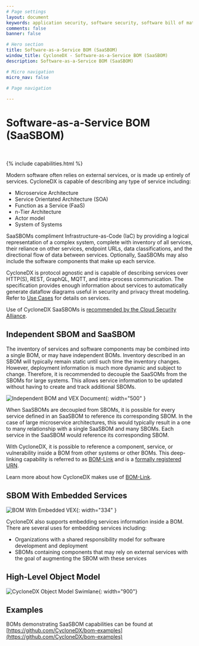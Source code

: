 ```yaml
---
# Page settings
layout: document
keywords: application security, software security, software bill of material, SBOM, BOM, open source, supply chain, specification, spdx, license, package url, purl, cpe
comments: false
banner: false

# Hero section
title: Software-as-a-Service BOM (SaaSBOM)
window_title: CycloneDX - Software-as-a-Service BOM (SaaSBOM)
description: Software-as-a-Service BOM (SaaSBOM)

# Micro navigation
micro_nav: false

# Page navigation
    
---
```


# Software-as-a-Service BOM (SaaSBOM)

&nbsp;<!-- without this hack, the dropdown menu has issues due to h1 and h2 happening right after each other -->

{% include capabilities.html %}

Modern software often relies on external services, or is made up entirely of services. CycloneDX is capable of describing any type of service including:
- Microservice Architecture
- Service Orientated Architecture (SOA)
- Function as a Service (FaaS)
- n-Tier Architecture
- Actor model
- System of Systems

SaaSBOMs compliment Infrastructure-as-Code (IaC) by providing a logical representation of a complex system, complete with
inventory of all services, their reliance on other services, endpoint URLs, data classifications, and the directional
flow of data between services. Optionally, SaaSBOMs may also include the software components that make up each service.

CycloneDX is protocol agnostic and is capable of describing services over HTTP(S), REST, GraphQL, MQTT, and intra-process communication.
The specification provides enough information about services to automatically generate dataflow diagrams useful in 
security and privacy threat modeling. Refer to [Use Cases](../../use-cases) for details on services.

Use of CycloneDX SaaSBOMs is [recommended by the Cloud Security Alliance](https://cloudsecurityalliance.org/artifacts/saas-governance-best-practices-for-cloud-customers/).

## Independent SBOM and SaaSBOM
The inventory of services and software components may be combined into a single BOM, or may have independent BOMs.
Inventory described in an SBOM will typically remain static until such time the inventory changes.
However, deployment information is much more dynamic and subject to change. Therefore, it is recommended to decouple
the SaaSOMs from the SBOMs for large systems. This allows service information to be updated without having to create 
and track additional SBOMs.

![Independent BOM and VEX Document](../../theme/assets/images/saasbom-sbom.svg){: width="500" }

When SaaSBOMs are decoupled from SBOMs, it is possible for every service defined in an SaaSBOM to reference its 
corresponding SBOM. In the case of large microservice architectures, this would typically result in a one to many
relationship with a single SaaSBOM and many SBOMs. Each service in the SaaSBOM would reference its corresponding SBOM.

With CycloneDX, it is possible to reference a component, service, or vulnerability inside a BOM from other systems or
other BOMs. This deep-linking capability is referred to as [BOM-Link](../bomlink) and is a 
[formally registered URN](https://www.iana.org/assignments/urn-formal/cdx).

Learn more about how CycloneDX makes use of [BOM-Link](../bomlink).

## SBOM With Embedded Services

![BOM With Embedded VEX](../../theme/assets/images/embedded-saasbom.svg){: width="334" }

CycloneDX also supports embedding services information inside a BOM. There are several uses for embedding services including:

* Organizations with a shared responsibility model for software development and deployment
* SBOMs containing components that may rely on external services with the goal of augmenting the SBOM with these services

## High-Level Object Model

![CycloneDX Object Model Swimlane](../../theme/assets/images/CycloneDX-Object-Model-Swimlane.svg){: width="900"}

## Examples

BOMs demonstrating SaaSBOM capabilities can be found at
[https://github.com/CycloneDX/bom-examples](https://github.com/CycloneDX/bom-examples)
